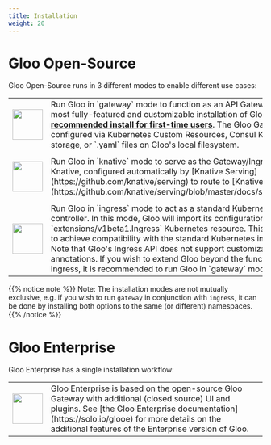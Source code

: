 ```yaml
---
title: Installation
weight: 20
---
```


# Gloo Open-Source

Gloo Open-Source runs in 3 different modes to enable different use cases:

<dic markdown=1>
<table>
  <tr height="100">
    <td width="10%">
      <a href="gateway"><img src='{{% versioned_link_path fromRoot="/img/Gloo-01.png" %}}' width="60"/></a>
    </td>
    <td>
     Run Gloo in `gateway` mode to function as an API Gateway. This is the most fully-featured and customizable installation of Gloo, and is our <a href="gateway"><b>recommended install for first-time users</b></a>. The Gloo Gateway can be configured via Kubernetes Custom Resources, Consul Key-Value storage, or `.yaml` files on Gloo's local filesystem.
    </td>
  </tr>
  <tr height="100">
    <td width="10%">
      <a href="knative"><img src='{{% versioned_link_path fromRoot="/img/knative.png" %}}' width="60"/></a>
    </td>
    <td>
     Run Gloo in `knative` mode to serve as the Gateway/Ingress for Knative, configured automatically by [Knative Serving](https://github.com/knative/serving) to route to [Knative Services](https://github.com/knative/serving/blob/master/docs/spec/spec.md).
    </td>
  </tr>
  <tr height="100">
    <td width="10%">
      <a href="ingress"><img src='{{% versioned_link_path fromRoot="/img/ingress.png" %}}' width="60"/></a>
    </td>
    <td>Run Gloo in `ingress` mode to act as a standard Kubernetes Ingress controller. In this mode, Gloo will import
        its configuration from the `extensions/v1beta1.Ingress` Kubernetes resource. This can be used to achieve compatibility with the standard Kubernetes ingress API. Note that Gloo's Ingress API does not support customization via annotations. If you wish to extend Gloo beyond the functions of basic ingress, it is recommended to run Gloo in `gateway` mode.
    </td>
  </tr>
</table>
</div>

{{% notice note %}}
Note: The installation modes are not mutually exclusive, e.g. if you wish to run `gateway` in conjunction with `ingress`, it can be done by installing both options to the same (or different) namespaces.
{{% /notice %}}

# Gloo Enterprise

Gloo Enterprise has a single installation workflow:

<dic markdown=1>
<table>
  <tr height="100">
    <td width="10%">
      <a href="enterprise"><img src='{{% versioned_link_path fromRoot="/img/gloo-ee.png" %}}' width="60"/></a>
    </td>
    <td>
    Gloo Enterprise is based on the open-source Gloo Gateway with additional (closed source) UI and plugins. See [the Gloo Enterprise documentation](https://solo.io/glooe) for more details on the additional features of the Enterprise version of Gloo.
    </td>
  </tr>
</table>
</div>
